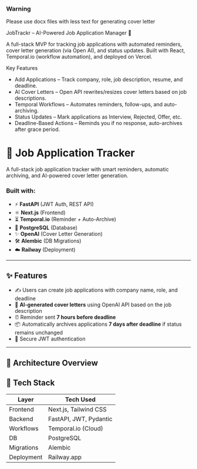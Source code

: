 ### Warning
Please use docx files with less text for generating cover letter

JobTrackr – AI-Powered Job Application Manager 🚀

A full-stack MVP for tracking job applications with automated reminders, cover letter generation (via Open AI), and status updates. Built with React, Temporal.io (workflow automation), and deployed on Vercel.

Key Features
- Add Applications – Track company, role, job description, resume, and deadline.
- AI Cover Letters – Open API rewrites/resizes cover letters based on job descriptions.
- Temporal Workflows – Automates reminders, follow-ups, and auto-archiving.
- Status Updates – Mark applications as Interview, Rejected, Offer, etc.
- Deadline-Based Actions – Reminds you if no response, auto-archives after grace period.

# 🚀 Job Application Tracker

A full-stack job application tracker with smart reminders, automatic archiving, and AI-powered cover letter generation.

### Built with:

- ⚡ **FastAPI** (JWT Auth, REST API)
- ⚛️ **Next.js** (Frontend)
- ⏳ **Temporal.io** (Reminder + Auto-Archive)
- 🐘 **PostgreSQL** (Database)
- ✨ **OpenAI** (Cover Letter Generation)
- 🛠️ **Alembic** (DB Migrations)
- ☁️ **Railway** (Deployment)

---

## ✨ Features

- ✍️ Users can create job applications with company name, role, and deadline
- 🧠 **AI-generated cover letters** using OpenAI API based on the job description
- ⏰ Reminder sent **7 hours before deadline**
- 📦 Automatically archives applications **7 days after deadline** if status remains unchanged
- 🔐 Secure JWT authentication

---

## 🧠 Architecture Overview


## 🔧 Tech Stack

| Layer        | Tech Used                         |
|--------------|-----------------------------------|
| Frontend     | Next.js, Tailwind CSS             |
| Backend      | FastAPI, JWT, Pydantic            |
| Workflows    | Temporal.io (Cloud)               |
| DB           | PostgreSQL                        |
| Migrations   | Alembic                           |
| Deployment   | Railway.app                       |

